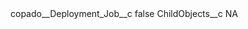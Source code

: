 <?xml version="1.0" encoding="UTF-8"?>
<CustomMetadata xmlns="http://soap.sforce.com/2006/04/metadata" xmlns:xsi="http://www.w3.org/2001/XMLSchema-instance" xmlns:xsd="http://www.w3.org/2001/XMLSchema">
    <label>copado__Deployment_Job__c</label>
    <protected>false</protected>
    <values>
        <field>ChildObjects__c</field>
        <value xsi:type="xsd:string">NA</value>
    </values>
</CustomMetadata>

